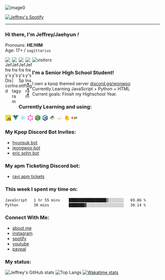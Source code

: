 ![image0](https://cdn.discordapp.com/attachments/802693567856246804/906666978549325824/mingyu_1.52.40_PM.gif)

[![Jeffrey's Spotify](https://spotify-github-profile.vercel.app/api/view?uid=bckg0iitbw9cd4aof4zlpekc7&cover_image=false&theme=default)](https://open.spotify.com/user/bckg0iitbw9cd4aof4zlpekc7?si=tYQVohKOQAWfqF0l32ahKQ)
___
### Hi there, I'm Jeffrey/Jaehyun *!*

Pronouns: **HE**/__HIM__
<br />
Age: 17+ / `sagittarius`

<a href="https://discord.gg/D45csdkUas">
  <img align="left" alt="Jeffrey's Discord" width="22px" src="https://raw.githubusercontent.com/peterthehan/peterthehan/master/assets/discord.svg" />
</a>
<a href="https://www.instagram.com/jeffrey_z29/">
  <img align="left" alt="Jeffrey's | Instagram" width="22px" src="https://cdn.jsdelivr.net/npm/simple-icons@v3/icons/instagram.svg" />
</a>
<a href="https://open.spotify.com/user/bckg0iitbw9cd4aof4zlpekc7?si=f0695141eab648e5">
  <img align="left" alt="Jeffrey's Spotify" width="22px" src="https://raw.githubusercontent.com/peterthehan/peterthehan/master/assets/spotify.svg" />
</a>
<a href="https://www.paypal.me/jeffreyz29">
  <img align="left" alt="Jeffrey's Instagram" width="22px" src="https://raw.githubusercontent.com/datatrans/payment-logos/master/assets/logos/paypal.svg?sanitize=true" />
</a>

![visitors](https://visitor-badge.glitch.me/badge?page_id=Jeffreyz1129.Jeffreyz1129)
<br />

### I'm a Senior High School Student!

- I own a kpop themed server [discord.gg/wonwoo](https://discord.gg/D45csdkUas)
- Currently Learning JavaScript + Python + HTML
- Current goals: Finish my Highschool Year.

### Currently Learning and using:

<code><img height="20" src="https://raw.githubusercontent.com/github/explore/80688e429a7d4ef2fca1e82350fe8e3517d3494d/topics/javascript/javascript.png"></code>
<code><img height="20" src="https://raw.githubusercontent.com/github/explore/80688e429a7d4ef2fca1e82350fe8e3517d3494d/topics/vue/vue.png"></code>
<code><img height="20" src="https://raw.githubusercontent.com/github/explore/80688e429a7d4ef2fca1e82350fe8e3517d3494d/topics/react/react.png"></code>
<code><img height="20" src="https://raw.githubusercontent.com/github/explore/5c058a388828bb5fde0bcafd4bc867b5bb3f26f3/topics/graphql/graphql.png"></code>
<code><img height="20" src="https://raw.githubusercontent.com/github/explore/80688e429a7d4ef2fca1e82350fe8e3517d3494d/topics/nodejs/nodejs.png"></code>
<code><img height="20" src="https://raw.githubusercontent.com/github/explore/80688e429a7d4ef2fca1e82350fe8e3517d3494d/topics/cpp/cpp.png"></code>
<code><img height="20" src="https://raw.githubusercontent.com/github/explore/80688e429a7d4ef2fca1e82350fe8e3517d3494d/topics/python/python.png"></code>
<code><img height="20" src="https://raw.githubusercontent.com/github/explore/80688e429a7d4ef2fca1e82350fe8e3517d3494d/topics/mysql/mysql.png"></code>
<code><img height="20" src="https://raw.githubusercontent.com/github/explore/80688e429a7d4ef2fca1e82350fe8e3517d3494d/topics/firebase/firebase.png"></code>
<code><img height="20" src="https://raw.githubusercontent.com/github/explore/80688e429a7d4ef2fca1e82350fe8e3517d3494d/topics/git/git.png"></code>

### My Kpop Discord Bot Invites:

- [hyunsuk bot](https://bit.ly/hyunsukbot)
- [jeongwoo bot](https://bit.ly/jeongwoobot)
- [eric sohn bot](https://bit.ly/ericsohnbot)

### My apm Ticketing Discord bot:

- [ravi apm tickets](https://bit.ly/ravitickets)

### This week I spent my time on:
<!--START_SECTION:waka-->
```text
JavaScript   1 hr 55 mins    █████████████████▒░░░░░░░   69.86 % 
Python       30 mins         ███████▓░░░░░░░░░░░░░░░░░   30.14 % 
```
<!--END_SECTION:waka-->

### Connect With Me:

- [about me](https://jeffrey29.carrd.co)
- [instagram](https://www.instagram.com/jeffrey_z29)
- [spotify](https://open.spotify.com/user/bckg0iitbw9cd4aof4zlpekc7?si=f8e46353d5b14862)
- [youtube](https://www.youtube.com/channel/UCXdSZ8ojTywMYmsRp2t5r9A)
- [paypal](https://www.paypal.com/paypalme/jeffreyz29)

### My status:

![Jeffrey's GitHub stats](https://github-readme-stats.vercel.app/api?username=Jeffreyz1129&show_icons=true&theme=dracula)
![Top Langs](https://github-readme-stats.vercel.app/api/top-langs/?username=Jeffreyz1129&langs_count=5&theme=dracula)
[![Wakatime stats](https://github-readme-stats.vercel.app/api/wakatime?username=Jeffreyz1129)](https://github.com/Jeffreyz1129/Jeffreyz1129/)


